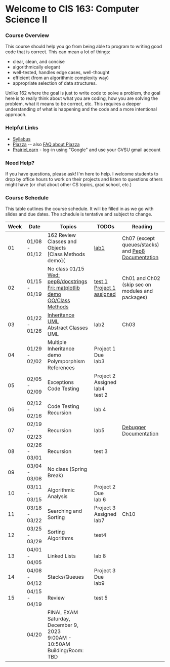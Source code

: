 # Welcome to CIS 163:  Computer Science II

### Course Overview
This course should help you go from being able to program to writing good code that is correct.
This can mean a lot of things:
* clear, clean, and concise
* algorithmically elegant
* well-tested, handles edge cases, well-thought
* efficient (from an algorithmic complexity way)
* appropriate selection of data structures.

Unlike 162 where the goal is just to write code to solve a problem, the goal here is to really think about
what you are coding, how you are solving the problem, what it means to be correct, etc.
This requires a deeper understanding
of what is happening and the code and a more intentional approach.

### Helpful Links

* [Syllabus](syllabus.md)
* [Piazza](https://piazza.com/gvsu/winter2024/cis16302/home) -- also [FAQ about Piazza](piazza-faq.md)
* [PrairieLearn](https://us.prairielearn.com/pl/course_instance/147595) - log-in
  using "Google" and use your GVSU gmail account

### Need Help?
If you have questions, please ask!  I'm here to help.  I welcome students
to drop by office hours to work on their projects and
listen to questions others might have (or chat
about other CS topics, grad school, etc.)

### Course Schedule
This table outlines the course schedule.  It will be filled in
as we go with slides and due dates.  The schedule is tentative and subject to change.

| Week | Date          | Topics | TODOs | Reading |
| ---- | ------------- | ------ | ----- | ------- |
|  01  | 01/08 - 01/12 | 162 Review <br>  Classes and Objects <br> [Class Methods demo](|  [lab1](https://us.prairielearn.com/pl/course_instance/147595/assessment/2388788) | Ch07 (except queues/stacks) and [Pep8 Documentation](https://peps.python.org/pep-008) |
|  02  | 01/15 - 01/19 | No class 01/15 <br> [Wed: pep8/docstrings](lec-notes/lec04-pep.pdf) <br> [Fri: matplotlib demo](misc-files/misc/matplotlib.py) <br> [OO/Class Methods](lec-notes/lec05-oo.pdf) | [test 1](https://us.prairielearn.com/pl/course_instance/147595/assessment/2390668) <br> [Project 1 assigned](https://us.prairielearn.com/pl/course_instance/147595/assessment/2391263) | Ch01 and Ch02 (skip sec on modules and packages) |
|  03  | 01/22 - 01/26 | [Inheritance](lec-notes/lec06-inheritance.pdf) <br> [UML](lec-notes/lec07-uml.pdf) <br> Abstract Classes <br> UML | lab2 | Ch03 |
|  04  | 01/29 - 02/02 | Multiple Inheritance demo <br> Polymporphism <br> References | Project 1 Due <br> lab3 |  |
|  05  | 02/05 - 02/09 | Exceptions <br> Code Testing | Project 2 Assigned <br> lab4 <br> test 2 |  |
|  06  | 02/12 - 02/16 | Code Testing <br> Recursion | lab 4 | |  
|  07  | 02/19 - 02/23 | Recursion | lab5 | [Debugger Documentation](https://docs.python.org/3/library/pdb.html)  |
|  08  | 02/26 - 03/01 | Recursion | test 3 | |
|  09  | 03/04 - 03/08 | No class (Spring Break) |  | |
|  10  | 03/11 - 03/15 | Algorithmic Analysis | Project 2 Due <br> lab 6 |  |
|  11  | 03/18 - 03/22 | Searching and Sorting | Project 3 Assigned <br> lab7 | Ch10 |
|  12  | 03/25 - 03/29 | Sorting Algorithms | test4 | |
|  13  | 04/01 - 04/05 | Linked Lists  | lab 8 | |
|  14  | 04/08 - 04/12 | Stacks/Queues | Project 3 Due <br> lab9 | |
|  15  | 04/15 - 04/19 | Review |  test 5 |  | 
|      | 04/20         | FINAL EXAM Saturday, December 9, 2023 <br> 9:00AM - 10:50AM <br> Building/Room:  TBD |  |  |
